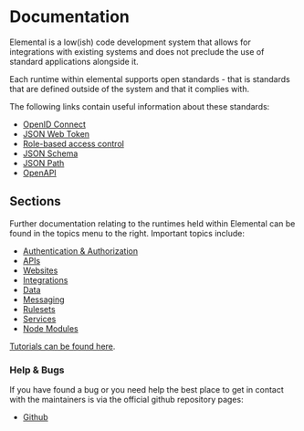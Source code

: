 # Documentation

Elemental is a low(ish) code development system that allows for integrations with existing systems and does not preclude the use of standard applications alongside it.

Each runtime within elemental supports open standards - that is standards that are defined outside of the system and that it complies with.

The following links contain useful information about these standards:

*   [OpenID Connect](https://openid.net/connect/)
*   [JSON Web Token](https://en.wikipedia.org/wiki/JSON_Web_Token)
*   [Role-based access control](https://en.wikipedia.org/wiki/Role-based_access_control)
*   [JSON Schema](https://json-schema.org/)
*   [JSON Path](https://goessner.net/articles/JsonPath/index.html#e2)
*   [OpenAPI](https://www.openapis.org/)

## Sections

Further documentation relating to the runtimes held within Elemental can be found in the topics menu to the right. Important topics include:

*   [Authentication & Authorization](/documentation/auth)
*   [APIs](/documentation/apis)
*   [Websites](/documentation/websites)
*   [Integrations](/documentation/integrations)
*   [Data](/documentation/data)
*   [Messaging](/documentation/messaging)
*   [Rulesets](/documentation/rulesets)
*   [Services](/documentation/services)
*   [Node Modules](/documentation/nodeModules)

[Tutorials can be found here](/documentation/tutorial).

### Help & Bugs

If you have found a bug or you need help the best place to get in contact with the maintainers is via the official github repository pages:

*   [Github](https://github.com/PhilipSkinner/elemental)